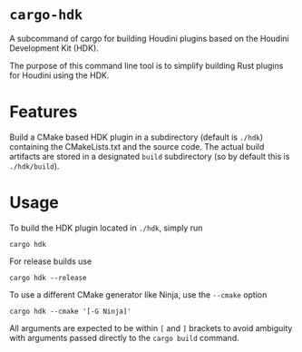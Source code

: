 # `cargo-hdk`

A subcommand of cargo for building Houdini plugins based on the Houdini Development Kit (HDK).

The purpose of this command line tool is to simplify building Rust plugins for Houdini using the
HDK.

# Features

Build a CMake based HDK plugin in a subdirectory (default is `./hdk`) containing the CMakeLists.txt
and the source code. The actual build artifacts are stored in a designated `build` subdirectory (so
by default this is `./hdk/build`).

# Usage

To build the HDK plugin located in `./hdk`, simply run

```
cargo hdk
```

For release builds use

```
cargo hdk --release
```

To use a different CMake generator like Ninja, use the `--cmake` option

```
cargo hdk --cmake '[-G Ninja]'
```

All arguments are expected to be within `[` and `]` brackets to avoid ambiguity with arguments
passed directly to the `cargo build` command.

